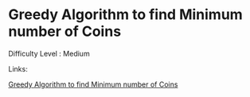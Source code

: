 # Greedy Algorithm to find Minimum number of Coins

Difficulty Level : Medium

Links:

[Greedy Algorithm to find Minimum number of Coins](https://www.geeksforgeeks.org/problems/choose-and-swap0531/1)